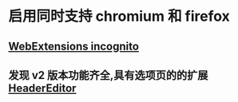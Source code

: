 # 启用同时支持 chromium 和 firefox

## [WebExtensions incognito](https://developer.mozilla.org/en-US/docs/Mozilla/Add-ons/WebExtensions/manifest.json/incognito)


## 发现 v2 版本功能齐全,具有选项页的的扩展 [HeaderEditor](https://github.com/FirefoxBar/HeaderEditor.git)

